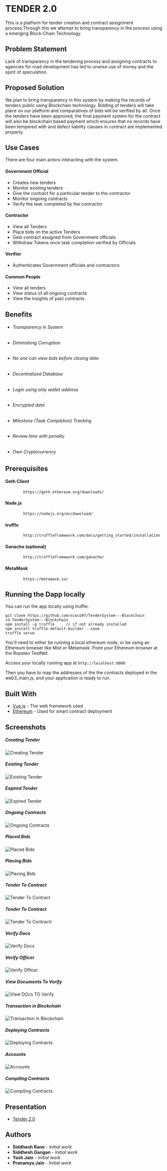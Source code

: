 # TENDER 2.0

This is a platform for tender creation and contract assignment process.Through this we attempt to bring transparency in the process using a emerging Block-Chain Technology.

## Problem Statement
Lack of transparency in the tendering process and assigning contracts to agencies for road development has led to unwise use of money and the spirit of speculation. 

## Proposed Solution
We plan to bring transparency in this system by making the records of tenders public using Blockchain technology. Bidding of tenders will take place on our platform and comparatives of bids will be verified by all.
Once the tenders have been approved, the final payment system for the contract will also be blockchain based payment which ensures that no records have been tempered with and defect liability clauses in contract are implemented properly. 

## Use Cases

There are four main actors interacting with the system.

#### Government Official
- Creates new tenders 
- Monitor existing tenders
- Give the contract for a particular tender to the contractor
- Monitor ongoing contracts
- Verify the task completed by the contractor

#### Contractor
- View all Tenders
- Place bids on the active Tenders
- Gets contract assigned from Government officials
- Withdraw Tokens once task completion verified by Officials

#### Verifier
- Authenticates Government officials and contractors

#### Common People
- View all tenders
- View status of all ongoing contracts
- View the insights of past contracts

## Benefits
* ###### Transparency in System
* ###### Diminishing Corruption
* ###### No one can view bids before closing date
* ###### Decentralized Database
* ###### Login using only wallet address
* ###### Encrypted data
* ###### Milestone (Task Completion) Tracking
* ###### Review time with penalty
* ###### Own Cryptocurrency

## Prerequisites
#### Geth Client
			https://geth.ethereum.org/downloads/
    
#### Node.js
			https://nodejs.org/en/download/
            
#### truffle
			http://truffleframework.com/docs/getting_started/installation
			
#### Ganache (optional)
			http://truffleframework.com/ganache/

#### MetaMask
			https://metamask.io/

## Running the Dapp locally

You can run the app locally using truffle. 

    git clone https://github.com/scoco97/TenderSystem---Blockchain
    cd TenderSystem---Blockchain
    npm install -g truffle     // if not already installed
    npm install truffle-default-builder --save
    truffle serve

You'll need to either be running a local ethereum node, or be using an Ethereum browser like Mist or Metamask. Point your Ethereum browser at the Ropsten TestNet.

Access your locally running app at `http://localhost:8080`

Then you have to map the addresses of the the contracts deployed in the web3_main.js, and your application is ready to run.            
    
## Built With

* [Vue.js](https://vuejs.org/v2/guide/index.html) - The web framework used
* [Ethereum](https://www.ethereum.org/) - Used for smart contract deployment

## Screenshots
##### Creating Tender 
![Creating Tender](https://lh3.googleusercontent.com/yOHTbnwyxaU7DnOYLcQlkMky0WV6J4vyLd826pp8sK0e5dd0v7qwvV4GrCR4vD9HOCUpyJmiKeEMx1HkSx-eNXeJknAwSCKuqgDls78YwdxfLI3YGdjET3dI3Bo5fFuZMelXvDJ-WcGl2I5H2sR5Y1m7k44mIzzmFACySlwqhCigx2RWGonmtMlxePsExwsHceac59PqgPuQ8UxRrKqvHLclTJkT1L-I3AnrKQ-wqGn7IZcP2pOUq1sOS9kQExgemFfGz1PHP3R4yPh-hSdhIO48S40TYLdvL9CRIAV_3E9d4EMQqbYJIEq6_ylrGl4VkFCdwaCspcMjUDGNjMIwLkHLDrnak5Xmuf0I8yg-8lUKNwAQz6e9-hYxqXHWDx4TE_03JCk2Rrb5QhDcoTgbzg6yk6l50hpiCCO8wN7SxTCanFL_QGNgdJ6Io6QEx2q7YjjNIt8wcZBAP6R7sfkI_4z_YFjHBcUyEjIE2XFTIYhdvlVZqBOWzjEdw6xGcRaf8RJsjM_aYGZ4SWNuNIuJ9ZNcRo5jcw7BdLrVlpT1xn5z8Cs_4fGyZ0q8ZoblVMUBg3J0DOyMY9_wag4UaQqjtoNJxj6G8KkQgLpsdA=w1199-h613-no)

##### Existing Tender
![Existing Tender](https://lh3.googleusercontent.com/C0JbJ0M35W4idDJbo5wgmTtkNlJR-egZNMGVYXnTWVpWk9BfKeiG1-g0BGSjUClqd7xdpa4mPW3V9aCeSYenac6K_A8KecrKZoZMmS1h_UBbc60KDDaOGmmgVbztbAFPl_ByPbLZQ33BE9yBQMpAfC4XxPoQXODlzZ3iBkWZf9r8fn9-yEZxgmHsuccuR3Bo2K-PK4Aui412m1LWdZifsVJ_fNmNeOmV2qp1dSafrHnzBz8FUF42du3ctJrrFpCICU7TS4jF4oxdmcM1-1vp5sFyUt0-lXh_J-n3j1OprAkyoXmKcRNcEF8Lyw8iU0zKJOZHm7qNjUcda-YLWqFMo2Z1pMWC0Qd_VhXlbe0K6JsUvz5GGktVJbeEjddUWOzaI6CiHxfY_7I-WvVCX0WBVqErcocJS93Yrb7BnL8R68wakruECEAlBg_QG76CzCKY9BkhVhnxvLGjLaabsBmtQay_96pRTbY7G22Z3eRnt1lWmD5Tdb42cYF1a7HizHY0_1yjM4NFDBajmx83ZOICOmnRwM5TwNq3aq841r8ZmjdZOH3ap-_2iNPF8C2VbwGu63RJpZuCnOFjCt_GWisUu563BfDQ3Z8gUaZETg=w1090-h613-no)

##### Expired Tender
![Expired Tender](https://lh3.googleusercontent.com/-P5eZcJGQAx36Hxcx-MWo3-_XC8kG0uzdRgXqs_im1humxpGxCtGQH6CVrpln17vB4k_dCpOqINvpE9pELOnvXDW2HqZus6sizS1OriCkuALlpJVbyPUzNv0gudtW-SenwvNq9OFnTmPfGITQiviyqeSZejkVVLcndcz8aR3Xo8wwyaaOhyavS-KDw607Xu8vCUNxJt535p_Q0SIiYTtHqrN96dYzKFGsOeuaTqZuXZeX9hYyRi_44I19_Ufr6zfRHC7GsCdrBxo0MgH9Qr5oFeDcgeow5mBfqDBPZVTqzx1yBInShlOBW69XzlxHOt3dC8iQUMud8POWSNxNZjuKqfj76pZwjH3KcC1yluy1iVbSt3GzYz0j4WcpfadEz_kKGLQRZYIdX0OR6jOZiOUY173fAWurbAx1KY1n5QVXV5BKJPNLOBhIa0rec9hC9e1Ks73-HUbA8_GRFEDdeDZCe61dvdfWClFPxpgHDqQzNZopbazh2av0G097pzD4kE6jP_9WgY2dYVvgIPGBDtFP_mq-N-oD7eQZkJ2dQmx5rCkykm77xkA4rcUietag46lZWJ1Ej5cJ-PWFS2cOIaL-qdt3C507zApggGEhw=w1090-h613-no)

##### Ongoing Contracts
![Ongoing Contracts](https://lh3.googleusercontent.com/u1nLfc0WuhqhFqRejUF5fpEmL7aN5AV1DgMfGpwRrNeLw9dlliggXntlIQO64eS6ht_C76QIvNsPf93JtVWQonGUBgnl5ewHpqqPpVuyaSqvQhPTAZrUlt9e9UyM9WLS4Tz1NrooX_Bjz5H5KBKkP33VDd3AIFzNjfQ8emlRrrj6jrDV2UPCaYP41YFdDyL_rjR_CzfWsKXkDXCre3XcHjC1Gx5_GtnW8fsYfGT71tBRsYrZkvPIoKdzLHJZijf6HeRdCj8MA6ZHH_0zTHr2TsO-cwXM6Nd1QqJgAnV-x24J58ntbU86jYW4DvAR9o-rXm3TlwYyWQog2RQgDwNFdYkSND7a-nrcf3s3jJjBC2252yCOGk2OFUEphdd_u6dEYQAAx9LBfJhnVdtRV2TFsrRmQMyf94t6ocfoSjV8FzRS6wt-BvrfTgY2PkHSSjBxoyBUoe1Gb8GHX6JgjkkNJy0ESOuoAqAfzgt7i7Yq0w3g7L38tIHzlkCz2TxSnWEiCF1qMipVbAl8DwmhmySpt671ULcLCLXA8K5x8Ichc7zjwNhl6haBbasXFbh_CAxC34a1vR9szdeWu-Rz7aIS9ttnAD9VfreapaqUlA=w1090-h613-no)

##### Placed Bids
![Placed Bids](https://lh3.googleusercontent.com/U-ZcTyz36TKfo6LqidB_4puSakuA2_bDdpqsE1t-dJr02eFpfR5Szw8dKofgQW9FvO7BT_bHSBowwh9MOLe5zKk_ilKPKaLzGNvJd006fyusFwlrmNmdNl9_42EMnFhF7sA6RZwSy10YWL8KPwL6rUORgDWL5AN9WvsfDTbyZn0Wq0nW_8K6XZtJIyvE5HYx33_gUmyh34LaDF8jSzASD0T-_oBBsFsDbXr9Ku-Hx_FkFHTEif1-b6hW0qWW2i9oeSS-5y_pUFb6C3t897tDXwLFLd6C5uYpdeqMQZRLFWs4vxe3fFwCdFSZ4Q5ME3LLbwtNKQTZ6mFMeiKmSetKd1QLfq15G-SIhh7Zui9Ae9QQGieX0wZgIuWrukJgQQgE1q4HElhQ19_BOKTOCnlw8IbmZfr3MWkKmHk57a4lbHFQSUN-9ukXA54f0cS2zA8_cOheKN4rctUoEm0M_dcOtWGuAHZdE5SRKJEDwzPlp9sA6hJvxj_l1Pfwnkkg6lznER_YY82K7a2m0vT-8wy7qluzNpQXsjIPVBzpTaogKV6QuXAsji0m85v1yTnrahScpXYzTWn5vcETeS0pnJti640qvqOi7DhbId_sTA=w1090-h613-no)

##### Placing Bids
![Placing Bids](https://lh3.googleusercontent.com/9v_jtj5tu3SrUiO0PgC8EN6B9R-c7jOT-6G7zitl3OPB4jzo5tC_KAdGqIKwhdBEza6-JUcmx4cMNAi09koa7IPQp5mw9hv_ip9ItNIr7FtrxLOpe17-8FUh8GPEygnOO2uhO8zp81Anli9gC1yynh-FwJCX04TIIv0ww_P35x4y_hAIqeu0qaN9ZaUh-E4iYDOI-0R3WkSj2J3nb3vmkAU0hdcdP9aHnDPA55ctdaVSn8pycy4ylaJeWoGHYCU71uYpn6ZmqQEyVN8DD8Lnc16_Pdd4_14SvsIIIShOmGJWo9ENLeZ1-XLw4BywtDr3lfsdm_ZPl2CTxPcK-0B3v0UKqhfT0mCSpEPfymNaJANPH2J0x8TktwGSHmWE-a18qtvViFXyDhYNygBWCVxGpw2uHHcW25ENzrhcxirgL4RwmKJaOGqO-vof-BRMdkO7wPAhzGIBvwt3R54ISJS9tbM2TlcixXpecjOAiGGb6_HzZ9Hmat8vWcP4ZfbtVhGWabIgkRSYxrAwhdFsASw-XI1LJrybhM7lymQXG1BVa3qv21M8OqM3CkDfT9Kzs18P14kxS63wMJOV17blJ2OWewqh6ycQBgXHpg18qA=w1176-h613-no)

##### Tender To Contract
![Tender To Contract](https://lh3.googleusercontent.com/tl89SbMjAmCgQ8eGROKa_gY5a60Vdp8UdmZDHaeME9ciRh5mjXAi0BD-pPRyAZu2R-MDrHSBjItWdXxfGe0VdwyrRBqlOnHcuAgwg8nnl1PbWdad8bA-hoVjghpSDSP3wzHAQ5rV8_u2E4NgXs0XHsh60kdTbIQxqzww7PrBKsfyxV3i9GfwJXvPH2qduz2Vj0GWpVUYq9d0vjmvH7dfobavi4BH8cPX20DEUTRfNmpW2alLU7nwmZ_27y5srFJ5qbBGtwQnjMT6t7ZY3JkIjF12U3jGQNfhKsQF8y-j4KogiwsL6E2IAx8CS0mwJPzQLdcD8XKAklChyfd-M_2xV0AH8m0j9MFrl-QocpeGGP9V7vKKVbsVKNp6lDFp9GJCwvG7lDhJRloRO32hArPomyzdn_FKloUYc8_20XP3wELuaw7XCbyPS2ulIS9hRSZVAKrTzqRPAOvxw4YL9grzYLHgVneT_SFlJK9z_ihDMZjQfgn2YAi40iME5njF_8SCAo7mVfJb8xVSO2g46nff8dhIvbBu9ie0bb1ZEnMEQyPUZiwijMODfqzKAAL0SKMWOgcRHfPvVS4gZ-8u00k5cO6_KwcFs8J4w93xqA=w1090-h613-no)

##### Tender To Contract
![Tender To Contractr](https://lh3.googleusercontent.com/h8G3yd3jDFkGprnWXHbTUyukc8wZw3uW8rM0ZuwZPfRi0eSE86iag-qoQ6EkujvWFKNByoE5-wi7FBPAexhsEZaKKHrc72SRw-xDvRWqljYNOHaJstSI1yU4SyxdIP_0xIU-lk3TAtVRwHrn_RUpPm5aytDG2Vg5RsUA8E4cqRqy_4Hagv2fnUjiZeC127cwHdIvcc3hi6SuDItytFPLvSCaXPcksgdO3RQI0Am5stYFKzh1ssbOc4D-CE2SZGm3X_Djdg8vfaLDLHJXCJKdvIvznMajWCxv8o223LL70RtqVgsWGC4fxmlK5GWrDXM23-6Nk7oo3fjEv1v-LlVKWeWEJptyy8PGx26rd6_AQBgrD7quyFSuljv1VX92RuLOJNT1Qf9P6fujDdMSk_q8buAFE6qBuM54Ss1O_JATZHjVTeRyJIEcJMcao4YqK0CyoQaOHLD6gmFOY7FHTwvJf09YXhjRj7uAlfl1soZXQkdVRuiKoIc5m10nXkKFqQZ9px3uKR48stu1V0HMBTq-blUvlyJ-n_4QbWnzqUQauopihGlHGXLle_P_M4enP1wiA0WY3EbEnEb164_KEwxh52Uk_Zmt3UThz1FC0Q=w1090-h613-no)

##### Verify Docs
![Verify Docs](https://lh3.googleusercontent.com/66OYhJtucNtTrEPA55w-wXLHjez_dln4Du8kyYAT6Y-qwbxnHzouhtVDznsWXDp4BMz-E4Ev6l86B7HRyF-rmuqMc8dythUvP8rN2hZjOjMEGD7TXz2I3JA1P5Jbx3hMwLl51XO8EGcZBRnzaO-tgcikAJi3v-m4YDWodoqu_zECIGBjxZITCqfjNheumV9lnkBDAWQDq81VJfgtFbsnxUPdMCDj4fgYAievr6GkX-7cx0bQQdzQaRHfGMH5_0CRlWWYCegH_qIMcOuURpDIGvg6xp4r9Up-MGAanY3QSElEM5m4Wg9lAqbLKQvV4Pcs4P12_zZn5-bspl3E3az1zF1jQCNk0KjhfKIHPDjVyF_RIiQM35_-AWBowY6osAfJjkwD3SmYR2Lbahqg39Xs0AIOkHwrJXvXtL4f9rVZNeEpHZxXJItv11W_AY3pw1ThgevyHB8pAvvKfOVG0XtXxU0N5ioqfn-vt6Au27ZGiZi9gKkQ_dV7o9t-oHaO__poXV5GBqBir_LGfrh6v0pLHVN0gthLWMPmZwdpek12FbmlaSt1CKRERUIhdWKzStfiku1rXweXDU5JuAIMHUuf171dEuzki-8E2rXTdg=w1090-h613-no)

##### Verify Officer
![Verify Officer](https://lh3.googleusercontent.com/ATu5i9uvxZh9fpNJWuntoWQqud_teE5i3Et_w863gSmBdTe-HRK6_LPij3I-1hAJmKeQ0s6OqQsdQLGeOr_hwexvBjcX1pVZ0iOMcHusuxQt67U8-loYA-466oa3VOWl58Dm4B1t7StRktRUL62gDJd0ywSg7QzdvK9_KqW2VWv_AGr35Dme936jdmnvrSWJUTj4bZfOGaPT1jTCtf5jiXrCT9xBbCJzhdSo2pu8ksi589CVbFSBv7mfw4-igPBpenzCRfaksHCseNHoREVk-UcLE0AddNmp7A0gPY4vGg-bT9xhyIBNq4ZXYZrlzFOrjwutrQ4xWcLy8uuR3GEw1FclfMlreC_UZLWjxM-XVSi8lP7aPC6ilFJRPrIO3gt1-WXCtdUQxwz41yt-WDQQmteq7mWu8ixJ9cmBIbWA9y1gl1ozto1Fy7MZzqqJHtw0RHHy6cTxo3p0wbR_izQ6g6zr933In33C7IqSQou9r2zt_XJ8z5UDJK9Fl10ScFozgfsKnK-TfE0vEHG2oSHQB-3I-L7lTQbl2adSAdo69IxFtFfj_DEJCRAWb0N00FoqlhrjzGapGs6kxEjxTU7mXyeV3fzRVb90_A-jtw=w1090-h613-no)

##### View Documents To Verify
![View DOcs TO Verify](https://lh3.googleusercontent.com/WKPqoSCkOiSAFmO2Jivm-my5Ez_QDrnY-1sMuLzVL9KjDQLBmd_zTnUE2wkS2O2xu1a232UNRHsstWtPqEY6ws9Fn7BSLNP9S3GceaIFpO7lyivBG4NPy-Y9CK1qve_3K-Y9bEQBb4CA5VoALJ7WYsThswOPewfV_cLtTJ2hzSQYGEAhud4WN0pgbR3hxG14RKBbkMlpjlRtdQVxjgBCTLDXGihdTtRoZzfUSyYWDldkNfOivu3dJs0KTqWANAHrSKOAZKPGyDNKy8ki76EQApyqOoNriarsDIRTf20m3nHYjlmZqKAOTd1d-K6VZmiGKZauR39nStfFZsIH_CkLUljH6noRVf4uUv0zeSEYqG25D_KQh8ZEHXyi_o0u9y1kF5W6MJe4gbjqh6SB7xRd3--JtSo4xkGJ-KOe_C4zROAeGvZ8bP5vhI9PU8A49i4C9N2leySf8Hp9kHVoCLMXoqX5j1UmNhQdXz31T5MTCWELvic47K8p68JQBZLrx5aPNF9KnRP49CTVPBkn9uh_YJ9IVqH1nLpbDAIkNZJR7m74PKhDUDNeqkwIuZVjZNu5zMePERSGsQ341X-94XuoOYKpMPX1VDvIZycHZA=w1090-h613-no)

##### Transaction in Blockchain
![Transaction in Blockchain](https://gm1.ggpht.com/LXxwZbIO5zVqbAgZkl68yRxXYPXI4EQN0HD_KIfXKuK3IMDTTj7Rn58eGtWjE_Kd83UaJLe5FMN7neDKWWxihTuEc_QfXC6qpa8luXm56GmPuqELHKElENQLlJ8FSQsfnMbN_5BdBI_fqHLGr4HnUoGHWY8PVcEdVb42qkMqS73Cq9M_BxJafyxWl4Bkyn2874ZBwh8k211j3SPGU4PclkmNvKrBHSk7v0KMt5nwBGR-OWC7jv0Mfm63eQB_91yLXQ-E8l3tqhyU3BUTNFA9Vk6BFKo3AzY4yLx6KdUL3dpKBQonmV8u58yUriNxLbJP8m6K8rsdikJIM2spSELGKRIe5NU6bRPCWvp0U4MiHLphPuvk6GRWbwJtYxdfJwFsZOECnha7MbQt-4tYm47Yr-dJP0ldvbQCCt65zk3kWWZ7ke-M0AugEP4pwEjNIHEC3xC0Sf1m38MBdh0AZ1cTTB8OpHV954Z7qNDur--4lFVHcCAiWMFrtz3Xmjba-DB50UzAh2qxP8QZT6fVMuIulVdgn3p7075Nr5iriCMYMhcjXPIFAudUelYLSbY26TLdpHzfdGrN_ZXwsVIn6gVmqoWAX3j43WJ1-Kq_PZRCOwDQ3cijWgZoWa_8v1J2NlBl-BTlEr6_sD7EaQzOCyD703-UwmyBU3MpNwAjBcofHLM4h7Ssf9QmOtCCSCp-4_Q=w908-h510-l75-ftt)

##### Deploying Contracts
![Deploying Contracts](https://gm1.ggpht.com/bOBULCKQjUsRZdvMnb3LDW4_WscQnav_A1-SA0pWTBt_TT21cMKTZM566fwWKss9hKyLZNF8O02qaOKqC7ZcRx0epefec56ao7nDjD37upedpuwOgDC-j4liczUBbMfZMALt5PF81QNklUlBfMtOssPnCCxsr8_7oT0w8zQezD1vDGC0C8W_b03aasvtb6nqQLpSbN3Ih-bGaYhT6f3oGPK8czGCdPYfVY7qFxGk_GGzDA_DF0KsAnhJGbFBszc2zA699C1z2WFjHdvDq4gjLqLsdAOM42GW_ETNQKaKUsKgyvfvDSVKTTrYXpZ_VBt1PaPKej4NL7EcoXJURGRexNX9hxbEOturfPNWE-FPcoVQf4okIj1L0wOOGOjDR49idEa1eg90PCJT6pjirNE1wegLSnHPIuE0FT32fx-9gXrO3dhZBPmKTy6PPCB6VJ96et4yIMI_b78af9pZZfknBIN2v7fLUSTKmoH-kZFXIBDXlxsAE7Mcw2DLQaSb3qs8pnbMvlLCkk7ODg-I7ejAJyAocFMVJviWwHqAvWw6SHWnuTh709evMWRApGaVbeEsCBXxp_EF2Gd3SaYZ2cvAVmn5d4vxsOr7TCanDyPO7fOllToiiigwVQYic_6n8VvuNF8XeWO2wRlHD02bnfr7FrdXY4ZLJmNKmoG21wEjh299aN7S2KFfPpNXWjc2=w908-h510-l75-ft)

##### Accounts
![Accounts](https://gm1.ggpht.com/UVMZm7N2yqHCIYD-P1VWzVEdI5fSWnHNgguxDgelDmhLYPs4s1B5rQiZWJYuozHlUkQM4EsXC4V7puQRfQDNe_1C769oaJMIxgPWUhsXvFWJcxWxJhMLsuyOTcHk0OnI7zji8VrqXaAHXUTJiEFINCMTvUvZ0_7izUzCcvaWfS3J8jcw-11CP64dkBz70Mx833GIK8Rx4izJQA2P4EO8YL_yks19h41napfg7tTA20V6cE_Iw9lUFact8KH-scNv7jTpAgwSOoKpTdPVR2a0az8wVDHcFe266jAYCj9rRyDT2ow5Hycub_V8dAbzEPNDPS1uzfJyR9pRCHDMYvDJbtiiie5FktYsFeaNh1Gv6a8eVsKczeC4X5EXDNnNTsFhetfm8xughmvqo5KIF3r6rzAYbiqbnIUOmw9zQXuQCf2CyiautMTNnJc06WK6_D_Dl5-S0eHULudaOxr6jSRrxeaRqJg01UCmddVviorDeP5qGS0b4GgKRuAlF_UltPNbTcHz5e60y6blCEi1kVSTxjtyziApSiQ1yeStjujE29nB_wTecYjP5rXJhFMN9Mb3VfWqO_9P43CYD8Y_hqM7pxQ-JfyGAakz_1NovWobxUdvrDOg3Hy1fqYXKrMxAm_WesmBSh09HQrnLdQV-j3LlqzXmkORUrbeB_LA0iYk57PtAxCBA2_WV_RVaDH7HCQ=w908-h510-l75-ft)

##### Compiling Contracts
![Compiling Contracts](https://gm1.ggpht.com/g2V4Q5K7EJ9waKncEm_mVfT_EXHlxcYpLtQFf94skJ6Q60dI0OpnXy5ajhS-B61ziUDV3yZpgbqsXN12ZeMCRNJJn-bNkcfspouUi2r_LTqn5lzA53gvX0KNONLqVbd0NUAGpbET6YLOO04shdJYMEwyo71rpektkA6671NNda_b4Dt_VVEI3Q4HFRPHGY8Nxt-agujRdSNswlMhKnrmKBAgGJ-hW06pXZ_8D-OIJHAc4HNVX5DVYBbWzwgHnYjriEyeMp5CzwncL66pGvsngFqN-Lx9DYTdWVBXdtzhY0lctxg2rxhH1ZCsx0UTBAZZYhwG4yOodThVduxrmRnGskR2v5EvFmV5G8Yi6Q32TuvZOBdh0VWxqBNjb6FALZA0AtJfnS5FmgC8On6Niq3-YJkTnfcTi9TsbyVmDVFkXYxRVT0LGAoRfxkqDS6qthD18LpvUyxbt-mZQWbxnrrLmYubB9WuPQwNC0didAd0EMym1Ro5wVWU8DfIicSlSrvdSCT-GoP1iZrovKapBKKgZGsrukHb9unz6n0zBCetpgvLzrBiRZQLpSddrhqbXPpRfgMkKujijW33Ys7o5Z44c2gNUmWSPhwZxma6QpOPKR0z3lFwVcrNIXXiitZDnupW2-VfJSA6LsY9xOIoUwcchurUqMo91iJIeNkeHbw0YNspFeI6iDKCAd6Gv21RnLg=w908-h510-l75-ft)

## Presentation
* [Tender 2.0](http://prezi.com/zp0s9b-1qmq2/?utm_campaign=share&utm_medium=copy)
## Authors

* **Siddhesh Rane** - *Initial work*
* **Siddhesh Gangan** - *Initial work* 
* **Yash Jain** - *Initial work*
* **Pranamya Jain** - *Initial work*




